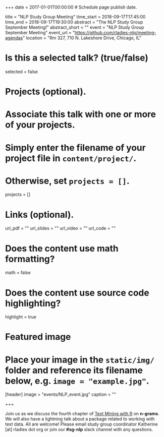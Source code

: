 +++
date = 2017-01-01T00:00:00  # Schedule page publish date.

title = "NLP Study Group Meeting"
time_start = 2018-09-17T17:45:00
time_end = 2018-09-17T19:30:00
abstract = "The NLP Study Group September Meeting!"
abstract_short = ""
event = "NLP Study Group September Meeting"
event_url = "https://github.com/rladies-nlp/meeting-agendas"
location = "Rm 327, 710 N. Lakeshore Drive, Chicago, IL"

# Is this a selected talk? (true/false)
selected = false

# Projects (optional).
#   Associate this talk with one or more of your projects.
#   Simply enter the filename of your project file in `content/project/`.
#   Otherwise, set `projects = []`.
projects = []

# Links (optional).
url_pdf = ""
url_slides = ""
url_video = ""
url_code = ""

# Does the content use math formatting?
math = false

# Does the content use source code highlighting?
highlight = true

# Featured image
# Place your image in the `static/img/` folder and reference its filename below, e.g. `image = "example.jpg"`.
[header]
image = "events/NLP_event.jpg"
caption = ""

+++

Join us as we discuss the fourth chapter of [Text Mining with R](https://www.tidytextmining.com/) on **n-grams**. We will also have a lightning talk about a package related to working with text data. All are welcome! Please email study group coordinator Katherine [at] rladies dot org or join our **#sg-nlp** slack channel with any questions. 